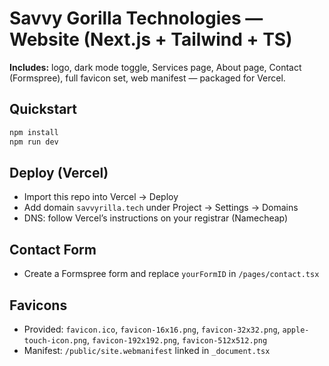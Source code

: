 # Savvy Gorilla Technologies — Website (Next.js + Tailwind + TS)

**Includes:** logo, dark mode toggle, Services page, About page, Contact (Formspree), full favicon set, web manifest — packaged for Vercel.

## Quickstart
```bash
npm install
npm run dev
```

## Deploy (Vercel)
- Import this repo into Vercel → Deploy
- Add domain `savvyrilla.tech` under Project → Settings → Domains
- DNS: follow Vercel’s instructions on your registrar (Namecheap)

## Contact Form
- Create a Formspree form and replace `yourFormID` in `/pages/contact.tsx`

## Favicons
- Provided: `favicon.ico`, `favicon-16x16.png`, `favicon-32x32.png`, `apple-touch-icon.png`, `favicon-192x192.png`, `favicon-512x512.png`
- Manifest: `/public/site.webmanifest` linked in `_document.tsx`
